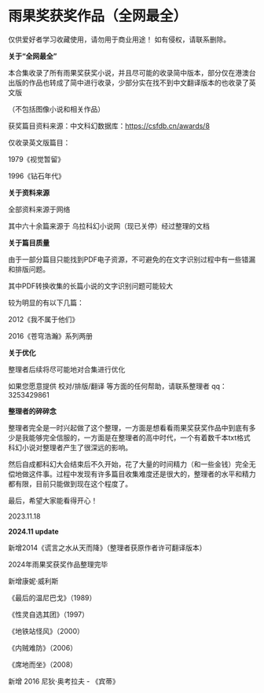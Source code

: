 # 雨果奖获奖作品（全网最全）
仅供爱好者学习收藏使用，请勿用于商业用途！
如有侵权，请联系删除。

**关于“全网最全”**

本合集收录了所有雨果奖获奖小说，并且尽可能的收录简中版本，部分仅在港澳台出版的作品也转成了简中进行收录，少部分实在找不到中文翻译版本的也收录了英文版

（不包括图像小说和相关作品）

获奖篇目资料来源：中文科幻数据库：https://csfdb.cn/awards/8

仅收录英文版篇目：

1979《视觉暂留》

1996《钻石年代》

**关于资料来源**

全部资料来源于网络

其中六十余篇来源于 乌拉科幻小说网（现已关停）经过整理的文档

**关于篇目质量**

由于一部分篇目只能找到PDF电子资源，不可避免的在文字识别过程中有一些错漏和排版问题。

其中PDF转换收集的长篇小说的文字识别问题可能较大

较为明显的有以下几篇：

2012《我不属于他们》

2016《苍穹浩瀚》系列两册

**关于优化**

整理者后续将尽可能地对合集进行优化

如果您愿意提供 校对/排版/翻译 等方面的任何帮助，请联系整理者 qq：3253429861

**整理者的碎碎念**

整理者完全是一时兴起做了这个整理，一方面是想看看雨果奖获奖作品中到底有多少是我能够完全信服的，一方面是在整理者的高中时代，一个有着数千本txt格式科幻小说对整理者产生了很深远的影响。

然后自成都科幻大会结束后不久开始，花了大量的时间精力（和一些金钱）完全无偿地做这件事。过程中发现有许多篇目收集难度还是很大的，整理者的水平和精力都有限，目前只能做到现在这个程度了。

最后，希望大家能看得开心！

2023.11.18

**2024.11 update**

新增2014《谎言之水从天而降》（整理者获原作者许可翻译版本）

2024年雨果奖获奖作品整理完毕

新增康妮·威利斯

《最后的温尼巴戈》（1989）

《性灵自选其团》（1997）

《地铁站怪风》（2000）

《内贼难防》（2006）

《席地而坐》（2008）

新增 2016 尼狄·奥考拉夫 - 《宾蒂》

